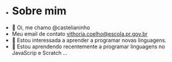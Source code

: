 - # Sobre mim
- 👋 Oi, me chamo @castelianinho
- Meu email de contato vithoria.coelho@escola.pr.gov.br
- 👀  Estou interessada a aprender a programar novas linguagens.
- 🌱 Estou aprendendo recentemente a programar linguagens no JavaScrip e Scratch ...

<!---
castelianinho/castelianinho is a ✨ special ✨ repository because its `README.md` (this file) appears on your GitHub profile.
You can click the Preview link to take a look at your changes.
--->
